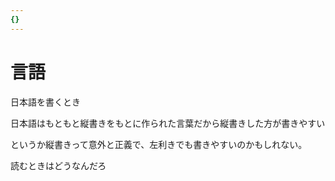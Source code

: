 ```yaml
---
{}
---
```

# 言語

日本語を書くとき

日本語はもともと縦書きをもとに作られた言葉だから縦書きした方が書きやすい

というか縦書きって意外と正義で、左利きでも書きやすいのかもしれない。

読むときはどうなんだろ